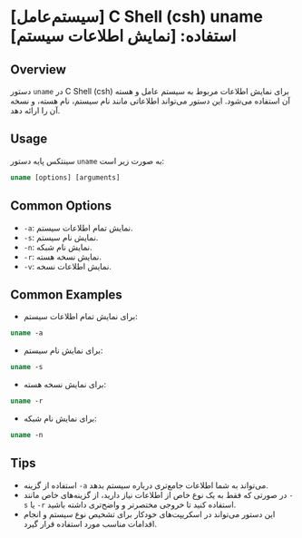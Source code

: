 # [سیستم‌عامل] C Shell (csh) uname استفاده: [نمایش اطلاعات سیستم]

## Overview
دستور `uname` در C Shell (csh) برای نمایش اطلاعات مربوط به سیستم عامل و هسته آن استفاده می‌شود. این دستور می‌تواند اطلاعاتی مانند نام سیستم، نام هسته، و نسخه آن را ارائه دهد.

## Usage
سینتکس پایه دستور `uname` به صورت زیر است:

```csh
uname [options] [arguments]
```

## Common Options
- `-a`: نمایش تمام اطلاعات سیستم.
- `-s`: نمایش نام سیستم.
- `-n`: نمایش نام شبکه.
- `-r`: نمایش نسخه هسته.
- `-v`: نمایش اطلاعات نسخه.

## Common Examples
- برای نمایش تمام اطلاعات سیستم:

```csh
uname -a
```

- برای نمایش نام سیستم:

```csh
uname -s
```

- برای نمایش نسخه هسته:

```csh
uname -r
```

- برای نمایش نام شبکه:

```csh
uname -n
```

## Tips
- استفاده از گزینه `-a` می‌تواند به شما اطلاعات جامع‌تری درباره سیستم بدهد.
- در صورتی که فقط به یک نوع خاص از اطلاعات نیاز دارید، از گزینه‌های خاص مانند `-s` یا `-r` استفاده کنید تا خروجی مختصرتر و واضح‌تری داشته باشید.
- این دستور می‌تواند در اسکریپت‌های خودکار برای تشخیص نوع سیستم و انجام اقدامات مناسب مورد استفاده قرار گیرد.